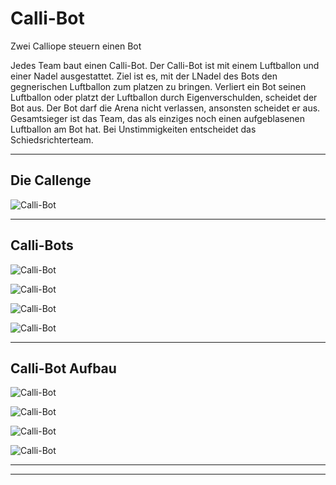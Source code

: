# Calli-Bot
Zwei Calliope steuern einen Bot

Jedes Team baut einen Calli-Bot. Der Calli-Bot ist mit einem Luftballon und einer Nadel ausgestattet.
Ziel ist es, mit der LNadel des Bots den gegnerischen Luftballon zum platzen zu bringen.
Verliert ein Bot seinen Luftballon oder platzt der Luftballon durch Eigenverschulden, scheidet der Bot aus.
Der Bot darf die Arena nicht verlassen, ansonsten scheidet er aus.
Gesamtsieger ist das Team, das als einziges noch einen aufgeblasenen Luftballon am Bot hat.
Bei Unstimmigkeiten entscheidet das Schiedsrichterteam.

---

## Die Callenge

![Calli-Bot](https://github.com/frankyhub/Calli-Bot/blob/main/pic/Calli-Bot19.png)

---

## Calli-Bots

![Calli-Bot](https://github.com/frankyhub/Calli-Bot/blob/main/pic/Calli-Bot06.JPG)

![Calli-Bot](https://github.com/frankyhub/Calli-Bot/blob/main/pic/Calli-Bot10.JPG)

![Calli-Bot](https://github.com/frankyhub/Calli-Bot/blob/main/pic/Calli-Bot11.JPG)


![Calli-Bot](https://github.com/frankyhub/Calli-Bot/blob/main/pic/Calli-Bot17.JPG)

---

## Calli-Bot Aufbau

![Calli-Bot](https://github.com/frankyhub/Calli-Bot/blob/main/pic/Montage.png)

![Calli-Bot](https://github.com/frankyhub/Calli-Bot/blob/main/pic/Calloipe2.png)


![Calli-Bot](https://github.com/frankyhub/Calli-Bot/blob/main/pic/H-Br%C3%BCcke%20L298N.png)

![Calli-Bot](https://github.com/frankyhub/Calli-Bot/blob/main/pic/H-Br%C3%BCcke%20L298N.png)

---
---
